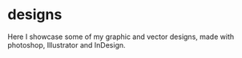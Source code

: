 # designs

Here I showcase some of my graphic and vector designs, made with photoshop, Illustrator and InDesign.
